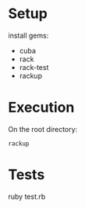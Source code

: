# Setup

install gems:

- cuba
- rack
- rack-test
- rackup

# Execution

On the root directory:

```rackup```

# Tests

ruby test.rb